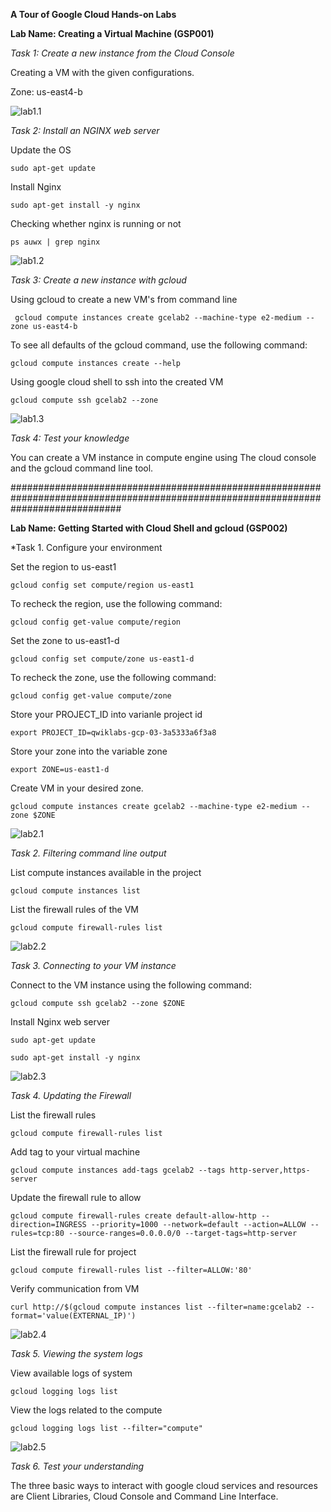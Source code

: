 **A Tour of Google Cloud Hands-on Labs**

**Lab Name: Creating a Virtual Machine (GSP001)**

*Task 1: Create a new instance from the Cloud Console*

Creating a VM with the given configurations.

Zone: us-east4-b

<!---lab1.1.png--->
![lab1.1](https://github.com/cloud-devops-enthusiast/Google-Cloud-Platform_Associate-cloud-engineer_Certification-Exam-Preparation/blob/3492ff64ad28f7e509b34fadb921920119d77ce7/practice-labs/lab-screenshot/lab1.1.png "Image1")

*Task 2: Install an NGINX web server*

Update the OS

    sudo apt-get update

Install Nginx

    sudo apt-get install -y nginx

Checking whether nginx is running or not

    ps auwx | grep nginx

<!---lab1.2.png--->
![lab1.2](https://github.com/cloud-devops-enthusiast/Google-Cloud-Platform_Associate-cloud-engineer_Certification-Exam-Preparation/blob/3492ff64ad28f7e509b34fadb921920119d77ce7/practice-labs/lab-screenshot/lab1.2.png "Image2")

*Task 3: Create a new instance with gcloud*

Using gcloud to create a new VM's from command line

     gcloud compute instances create gcelab2 --machine-type e2-medium --zone us-east4-b

To see all defaults of the gcloud command, use the following command:

    gcloud compute instances create --help

Using google cloud shell to ssh into the created VM

    gcloud compute ssh gcelab2 --zone

<!---lab1.3.png--->
![lab1.3](https://github.com/cloud-devops-enthusiast/Google-Cloud-Platform_Associate-cloud-engineer_Certification-Exam-Preparation/blob/3492ff64ad28f7e509b34fadb921920119d77ce7/practice-labs/lab-screenshot/lab1.3.png "Image3")

*Task 4: Test your knowledge*

You can create a VM instance in compute engine using The cloud console and the gcloud command line tool.



####################################################################################################################################



**Lab Name: Getting Started with Cloud Shell and gcloud (GSP002)**

*Task 1. Configure your environment

Set the region to us-east1
        
    gcloud config set compute/region us-east1 

To recheck the region, use the following command:
        
    gcloud config get-value compute/region

Set the zone to us-east1-d
        
    gcloud config set compute/zone us-east1-d

To recheck the zone, use the following command:
        
    gcloud config get-value compute/zone

Store your PROJECT_ID into varianle project id
        
    export PROJECT_ID=qwiklabs-gcp-03-3a5333a6f3a8

Store your zone into the variable zone
        
    export ZONE=us-east1-d 

Create VM in your desired zone.
        
    gcloud compute instances create gcelab2 --machine-type e2-medium --zone $ZONE    

<!---lab2.1.png---> 
![lab2.1](https://github.com/cloud-devops-enthusiast/Google-Cloud-Platform_Associate-cloud-engineer_Certification-Exam-Preparation/blob/6a2f1e142ab2dadbeafe40e20dbfb670048b9b04/practice-labs/lab-screenshot/lab%202.1.PNG "Image1")


*Task 2. Filtering command line output*

List compute instances available in the project

    gcloud compute instances list

List the firewall rules of the VM
        
    gcloud compute firewall-rules list

<!---lab2.2.png---> 
![lab2.2](https://github.com/cloud-devops-enthusiast/Google-Cloud-Platform_Associate-cloud-engineer_Certification-Exam-Preparation/blob/6a2f1e142ab2dadbeafe40e20dbfb670048b9b04/practice-labs/lab-screenshot/lab%202.2.PNG "Image2")

*Task 3. Connecting to your VM instance*

Connect to the VM instance using the following command:

    gcloud compute ssh gcelab2 --zone $ZONE

Install Nginx web server
        
    sudo apt-get update

    sudo apt-get install -y nginx

<!---lab2.3.png---> 
![lab2.3](https://github.com/cloud-devops-enthusiast/Google-Cloud-Platform_Associate-cloud-engineer_Certification-Exam-Preparation/blob/6a2f1e142ab2dadbeafe40e20dbfb670048b9b04/practice-labs/lab-screenshot/lab%202.3.PNG "Image3")

*Task 4. Updating the Firewall*

List the firewall rules
        
    gcloud compute firewall-rules list

Add tag to your virtual machine
        
    gcloud compute instances add-tags gcelab2 --tags http-server,https-server   

Update the firewall rule to allow
        
    gcloud compute firewall-rules create default-allow-http --direction=INGRESS --priority=1000 --network=default --action=ALLOW --rules=tcp:80 --source-ranges=0.0.0.0/0 --target-tags=http-server

List the firewall rule for project 
        
    gcloud compute firewall-rules list --filter=ALLOW:'80'

Verify communication from VM
        
    curl http://$(gcloud compute instances list --filter=name:gcelab2 --format='value(EXTERNAL_IP)')

<!---lab2.4.png--->
![lab2.4](https://github.com/cloud-devops-enthusiast/Google-Cloud-Platform_Associate-cloud-engineer_Certification-Exam-Preparation/blob/6a2f1e142ab2dadbeafe40e20dbfb670048b9b04/practice-labs/lab-screenshot/lab%202.4.PNG "Image4")

*Task 5. Viewing the system logs*

View available logs of system

    gcloud logging logs list 

View the logs related to the compute

    gcloud logging logs list --filter="compute" 

<!---lab2.5.png---> 
![lab2.5](https://github.com/cloud-devops-enthusiast/Google-Cloud-Platform_Associate-cloud-engineer_Certification-Exam-Preparation/blob/6a2f1e142ab2dadbeafe40e20dbfb670048b9b04/practice-labs/lab-screenshot/lab%202.5.PNG "Image5")

*Task 6. Test your understanding*

The three basic ways to interact with google cloud services and resources are Client Libraries, Cloud Console and Command Line Interface.